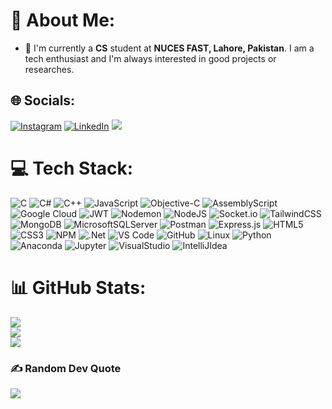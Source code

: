 # 💫 About Me:
- 🌱 I'm currently a **CS** student at **NUCES FAST, Lahore, Pakistan**. I am a tech enthusiast and I'm always interested in good projects or researches.

## 🌐 Socials:
[![Instagram](https://img.shields.io/badge/Instagram-%23E4405F.svg?logo=Instagram&logoColor=white)](https://instagram.com/arj_1771) [![LinkedIn](https://img.shields.io/badge/LinkedIn-%230077B5.svg?logo=linkedin&logoColor=white)](https://linkedin.com/in/muhammad-ahmad-raza-13685824a)
<a href="mailto:ahmadrj1771@gmail.com"><img src="https://img.shields.io/badge/-ahmadrj1771@gmail.com-D14836?style=flat&logo=Gmail&logoColor=white"/></a>

# 💻 Tech Stack:
![C](https://img.shields.io/badge/c-%2300599C.svg?style=for-the-badge&logo=c&logoColor=white) ![C#](https://img.shields.io/badge/c%23-%23239120.svg?style=for-the-badge&logo=csharp&logoColor=white) ![C++](https://img.shields.io/badge/c++-%2300599C.svg?style=for-the-badge&logo=c%2B%2B&logoColor=white) ![JavaScript](https://img.shields.io/badge/javascript-%23323330.svg?style=for-the-badge&logo=javascript&logoColor=%23F7DF1E) ![Objective-C](https://img.shields.io/badge/OBJECTIVE--C-%233A95E3.svg?style=for-the-badge&logo=apple&logoColor=white) ![AssemblyScript](https://img.shields.io/badge/assembly%20script-%23000000.svg?style=for-the-badge&logo=assemblyscript&logoColor=white) ![Google Cloud](https://img.shields.io/badge/GoogleCloud-%234285F4.svg?style=for-the-badge&logo=google-cloud&logoColor=white) ![JWT](https://img.shields.io/badge/JWT-black?style=for-the-badge&logo=JSON%20web%20tokens) ![Nodemon](https://img.shields.io/badge/NODEMON-%23323330.svg?style=for-the-badge&logo=nodemon&logoColor=%BBDEAD) ![NodeJS](https://img.shields.io/badge/node.js-6DA55F?style=for-the-badge&logo=node.js&logoColor=white) ![Socket.io](https://img.shields.io/badge/Socket.io-black?style=for-the-badge&logo=socket.io&badgeColor=010101) ![TailwindCSS](https://img.shields.io/badge/tailwindcss-%2338B2AC.svg?style=for-the-badge&logo=tailwind-css&logoColor=white) ![MongoDB](https://img.shields.io/badge/MongoDB-%234ea94b.svg?style=for-the-badge&logo=mongodb&logoColor=white) ![MicrosoftSQLServer](https://img.shields.io/badge/Microsoft%20SQL%20Server-CC2927?style=for-the-badge&logo=microsoft%20sql%20server&logoColor=white) ![Postman](https://img.shields.io/badge/Postman-FF6C37?style=for-the-badge&logo=postman&logoColor=white) ![Express.js](https://img.shields.io/badge/express.js-%23404d59.svg?style=for-the-badge&logo=express&logoColor=%2361DAFB) ![HTML5](https://img.shields.io/badge/html5-%23E34F26.svg?style=for-the-badge&logo=html5&logoColor=white) ![CSS3](https://img.shields.io/badge/css3-%231572B6.svg?style=for-the-badge&logo=css3&logoColor=white) ![NPM](https://img.shields.io/badge/NPM-%23CB3837.svg?style=for-the-badge&logo=npm&logoColor=white) ![.Net](https://img.shields.io/badge/.NET-5C2D91?style=for-the-badge&logo=.net&logoColor=white) ![VS Code](http://img.shields.io/badge/-VS%20Code-007ACC?style=for-the-badge&logo=visual-studio-code&logoColor=ffffff) ![GitHub](https://img.shields.io/badge/-GitHub-181717?style=for-the-badge&logo=github) ![Linux](http://img.shields.io/badge/-Linux-0078D6?style=for-the-badge&logo=linux&logoColor=ffffff) ![Python](https://img.shields.io/badge/python-3670A0?style=for-the-badge&logo=python&logoColor=ffdd54) ![Anaconda](https://img.shields.io/badge/Anaconda-%2344A833.svg?style=for-the-badge&logo=anaconda&logoColor=white) 
![Jupyter](https://img.shields.io/badge/Jupyter-FF6C37?style=for-the-badge&logo=jupyter&logoColor=white)
![VisualStudio](https://img.shields.io/badge/VisualStudio-FF6C37?style=for-the-badge&logo=visual%20studio&logoColor=white)
![IntelliJIdea](https://img.shields.io/badge/IntelliJIdea-FF6C37?style=for-the-badge&logo=intellij%20idea&logoColor=white)
# 📊 GitHub Stats:
![](https://github-readme-stats.vercel.app/api?username=Ahmad-RJ&theme=dark&hide_border=true&include_all_commits=false&count_private=false)<br/>
![](https://github-readme-streak-stats.herokuapp.com/?user=Ahmad-RJ&theme=dark&hide_border=true)<br/>
![](https://github-readme-stats.vercel.app/api/top-langs/?username=Ahmad-RJ&theme=dark&hide_border=true&include_all_commits=false&count_private=false&layout=compact)

### ✍️ Random Dev Quote
![](https://quotes-github-readme.vercel.app/api?type=horizontal&theme=dark)

<!-- Proudly created with GPRM ( https://gprm.itsvg.in ) -->
